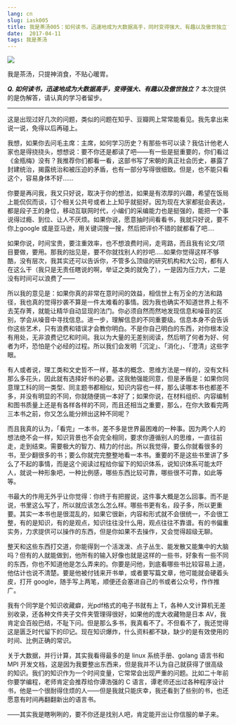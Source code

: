 ```yaml
---
lang: cn
slug: iask005
title: 我是茶汤005：如何读书，迅速地成为大数据高手，同时变得强大、有趣以及傲世独立？
date:  2017-04-11
tags: 我是茶汤
---
```

<!-- more -->
![](http://oouh9u8nz.bkt.gdipper.com//iask005.jpg)

我是茶汤，只提神消食，不贴心暖胃。

__***Q. 如何读书，迅速地成为大数据高手，变得强大、有趣以及傲世独立？***__
本次提供的是伪解答，请认真的学习者留步。

-----

这是出现过好几次的问题，类似的问题在知乎、豆瓣网上常常能看见。我先拿出来说一说，免得以后再碰上。

我想，如果你去问毛主席：主席，如何学习历史？有那些书可以读？我估计他老人家也是得挠挠头，想想说：要不你还是都读了吧——有一些是挺重要的，你们看过《金瓶梅》没有？我推荐你们都看一看，这部书写了宋朝的真正社会历史，暴露了封建统治，揭露统治和被压迫的矛盾，也有一部分写得很细致。但是，也不能只看这个，容易身体不好......

你要是再问我，我又只好说，取决于你的想法，如果是有浓厚的兴趣，希望在饭局上能侃侃而谈，订个相关公共号或者上上知乎就挺好。因为现在大家都挺会表达，都是段子王的身位，移动互联网时代，小编们的采编能力也是挺强的，能把一个事说得过瘾、到位、让人不厌烦。如果你说，愿意抽时间看看书，我就只好说，要不你上google 或是亚马逊，用关键词搜一搜，然后把评价不错的就都看了吧....

如果你说，时间宝贵，要注重效率，也不想浪费时间，走弯路，而且我有论文/项目要做，要用。那我的拙见是，要不你就找别人的抄吧.....如果你觉得这样不够酷，没有层次，我其实还可以告诉你，不管多么顶级的研究机构和大公司，都有人在这么干（我只是无责任瞎说的啊，举证之类的就免了），一是因为压力大，二是没有时间可以浪费了——

所以我的意见是：如果你真的非常在意时间的效益，相信世上有万全的方法和路径，我也真的觉得抄袭不算是一件太难看的事情。因为我也确实不知道世界上有不去芜存菁，就能让精华自动显现的法门。你必须自然而然地发现信息和噪音的区别，学会从噪音中寻找信息。进一步，理解信息的不同重要级。信息本身不会告诉你这些艺术，只有浪费和错误才会教你明白。不是你自己明白的东西，对你根本没有用处，无非浪费记忆和时间。我以为大量的无差别阅读，然后明了何者为好、何者为坏，恐怕是个必经的过程。所以我们会发明「沉淀」、「消化」、「澄清」这些字眼。

有人或者说，理工类和文史哲不一样，基本的概念、思维方法是一样的，没有文科那么多花头，因此就有选择好书的必要。这我勉强能同意，但是矛盾是：如果你同意理工科的同一类型、同主题书都相似，知识内容也一样，那么读哪本书也都差不多，并没有明显的不同，你就随便挑一本好了；如果你说，在材料组织、内容编制和图书质量上还是有各样各样的不同，而且还相当之重要，那么，在你大致看完两三本书之前，你又怎么能分辨出这种不同呢？

而且我真的认为，「看完」一本书，差不多是世界最困难的一种事。因为两个人的想法绝不会一样，知识背景也不会完全相同，要求你遵循别人的思维，一直往前走，走到结束。需要极大的智力、精力的付出。所以我觉得，要么你就看很多的书，至少翻很多的书；要么你就完完整整地看一本书。重要的不是这些书里讲了多么了不起的事情，而是这个阅读过程给你留下的知识体系，说知识体系可能太吓人，就说一种形象吧，一种比例感，哪些东西比较可靠，哪些很不可靠，如此等等。

书最大的作用无外乎让你觉得：你终于有把握说，这件事大概是怎么回事。而不是说，书里这么写了，所以就应该怎么怎么样。哪些书更有名，段子多，所以更重要。其实一本书也是很混乱的，如果它很新，内容和形式就不会很统一，不会很工整，有的是知识，有的是观点，知识往往没什么用，观点往往不靠谱。有的书偏重实务，力求提供可以操作的东西，但是你如果不去操作，又会觉得超级无聊。

整天和这些东西打交道，你能得到一个活泼泼、点子丛生、能发散又能集中的大脑吗？但有的人就能做到，他所有的输入好像也就是这样的一些书，好象有一些不同的东西，你也不知道他是怎么弄来的。你要是问他，到底看哪些书比较容易上道，他估计也说不清楚。要是他被付钱来开书单，或者要写篇文章，他可能就会硬着头皮，打开 google，随手写上两笔，顺便还会塞进自己的书或者公众号，作作推广。

我有个同学是个知识收藏癖，光pdf格式的电子书就有上 T，各种人文计算机无差别收录，还各种文件夹子文件夹管理得很好，如果他的庞大收藏物是日本 AV，我肯定会百般巴结，不耻下问。但是那么多书，我真看不了。不但看不了，我还觉得这是匮乏时代留下的印记。现在知识爆炸，什么资料都不缺，缺少的是有效使用的时间、比例正确的常识。

关于大数据，并行计算，其实我看得最多的是 linux 系统手册、golang 语言书和 MPI 开发文档，这是因为我要整出东西来，但是我并不认为自己就获得了很高级的知识。我们的知识作为一个时间变量，它常常会出现严重的问题。比如二十年前你要学编程，老师肯定会推荐给你谭浩强的 C 语言，谭老师还出过各种程序设计书，他是一个很耐得住烦的人——但是我就只能庆幸，我还看到了些别的书，也还愿意有时间再翻翻新出的语言书。

——其实我是瞎咧咧的，要不你还是找别人吧，肯定能开出让你信服的单子来。
​

